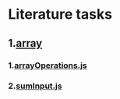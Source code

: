 # Literature tasks

## 1.[array](./array)

### 1.[arrayOperations.js](./array/arrayOperations.js)

### 2.[sumInput.js](./array/sumInput.js)
